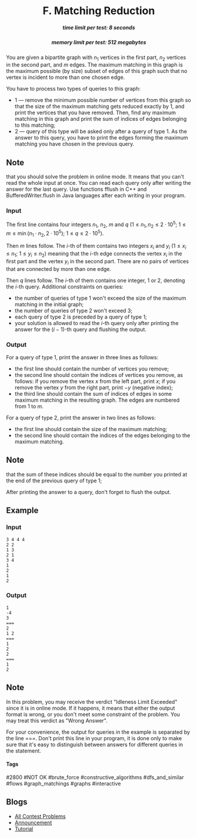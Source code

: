 <h1 style='text-align: center;'> F. Matching Reduction</h1>

<h5 style='text-align: center;'>time limit per test: 8 seconds</h5>
<h5 style='text-align: center;'>memory limit per test: 512 megabytes</h5>

You are given a bipartite graph with $n_1$ vertices in the first part, $n_2$ vertices in the second part, and $m$ edges. The maximum matching in this graph is the maximum possible (by size) subset of edges of this graph such that no vertex is incident to more than one chosen edge.

You have to process two types of queries to this graph:

* $1$ — remove the minimum possible number of vertices from this graph so that the size of the maximum matching gets reduced exactly by $1$, and print the vertices that you have removed. Then, find any maximum matching in this graph and print the sum of indices of edges belonging to this matching;
* $2$ — query of this type will be asked only after a query of type $1$. As the answer to this query, you have to print the edges forming the maximum matching you have chosen in the previous query.

## Note

 that you should solve the problem in online mode. It means that you can't read the whole input at once. You can read each query only after writing the answer for the last query. Use functions fflush in C++ and BufferedWriter.flush in Java languages after each writing in your program.

### Input

The first line contains four integers $n_1$, $n_2$, $m$ and $q$ ($1 \le n_1, n_2 \le 2 \cdot 10^5$; $1 \le m \le \min(n_1 \cdot n_2, 2 \cdot 10^5)$; $1 \le q \le 2 \cdot 10^5$).

Then $m$ lines follow. The $i$-th of them contains two integers $x_i$ and $y_i$ ($1 \le x_i \le n_1$; $1 \le y_i \le n_2$) meaning that the $i$-th edge connects the vertex $x_i$ in the first part and the vertex $y_i$ in the second part. There are no pairs of vertices that are connected by more than one edge.

Then $q$ lines follow. The $i$-th of them contains one integer, $1$ or $2$, denoting the $i$-th query. Additional constraints on queries:

* the number of queries of type $1$ won't exceed the size of the maximum matching in the initial graph;
* the number of queries of type $2$ won't exceed $3$;
* each query of type $2$ is preceded by a query of type $1$;
* your solution is allowed to read the $i$-th query only after printing the answer for the $(i-1)$-th query and flushing the output.
### Output

For a query of type $1$, print the answer in three lines as follows:

* the first line should contain the number of vertices you remove;
* the second line should contain the indices of vertices you remove, as follows: if you remove the vertex $x$ from the left part, print $x$; if you remove the vertex $y$ from the right part, print $-y$ (negative index);
* the third line should contain the sum of indices of edges in some maximum matching in the resulting graph. The edges are numbered from $1$ to $m$.

For a query of type $2$, print the answer in two lines as follows:

* the first line should contain the size of the maximum matching;
* the second line should contain the indices of the edges belonging to the maximum matching. 
## Note

 that the sum of these indices should be equal to the number you printed at the end of the previous query of type $1$;

After printing the answer to a query, don't forget to flush the output.

## Example

### Input


```text
3 4 4 4
2 2
1 3
2 1
3 4
1
2
1
2
```
### Output


```text
1
-4
3
===
2
1 2
===
1
2
2
===
1
2
```
## Note

In this problem, you may receive the verdict "Idleness Limit Exceeded" since it is in online mode. If it happens, it means that either the output format is wrong, or you don't meet some constraint of the problem. You may treat this verdict as "Wrong Answer".

For your convenience, the output for queries in the example is separated by the line ===. Don't print this line in your program, it is done only to make sure that it's easy to distinguish between answers for different queries in the statement.



#### Tags 

#2800 #NOT OK #brute_force #constructive_algorithms #dfs_and_similar #flows #graph_matchings #graphs #interactive 

## Blogs
- [All Contest Problems](../Educational_Codeforces_Round_134_(Rated_for_Div._2).md)
- [Announcement](../blogs/Announcement.md)
- [Tutorial](../blogs/Tutorial.md)
